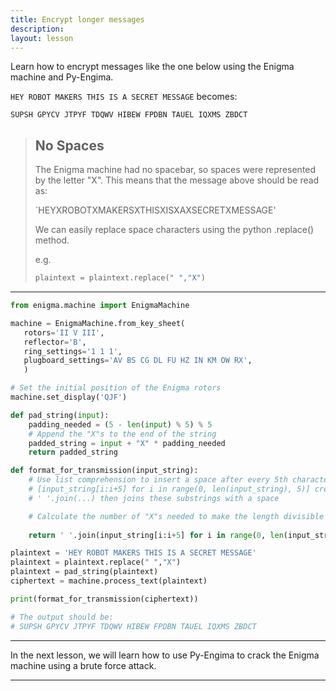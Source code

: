 ```yaml
---
title: Encrypt longer messages
description:
layout: lesson
---
```


Learn how to encrypt messages like the one below using the Enigma machine and Py-Engima.

`HEY ROBOT MAKERS THIS IS A SECRET MESSAGE` becomes:

`SUPSH GPYCV JTPYF TDQWV HIBEW FPDBN TAUEL IQXMS ZBDCT`

> ## No Spaces
>
> The Enigma machine had no spacebar, so spaces were represented by the letter "X". This means that the message above should be read as:
>
> `HEYXROBOTXMAKERSXTHISXISXAXSECRETXMESSAGE'
>
> We can easily replace space characters using the python .replace() method.
>
> e.g.
>
> ```python
> plaintext = plaintext.replace(" ","X")
> ```
>

---

```python
from enigma.machine import EnigmaMachine

machine = EnigmaMachine.from_key_sheet(
   rotors='II V III',
   reflector='B',
   ring_settings='1 1 1',
   plugboard_settings='AV BS CG DL FU HZ IN KM OW RX',
   )

# Set the initial position of the Enigma rotors
machine.set_display('QJF')

def pad_string(input):
    padding_needed = (5 - len(input) % 5) % 5
    # Append the "X"s to the end of the string
    padded_string = input + "X" * padding_needed
    return padded_string

def format_for_transmission(input_string):
    # Use list comprehension to insert a space after every 5th character
    # [input_string[i:i+5] for i in range(0, len(input_string), 5)] creates substrings of every 5 characters
    # ' '.join(...) then joins these substrings with a space

    # Calculate the number of "X"s needed to make the length divisible by 5
    
    return ' '.join(input_string[i:i+5] for i in range(0, len(input_string), 5))

plaintext = 'HEY ROBOT MAKERS THIS IS A SECRET MESSAGE'
plaintext = plaintext.replace(" ","X")
plaintext = pad_string(plaintext)
ciphertext = machine.process_text(plaintext)

print(format_for_transmission(ciphertext))

# The output should be:
# SUPSH GPYCV JTPYF TDQWV HIBEW FPDBN TAUEL IQXMS ZBDCT
```

---

In the next lesson, we will learn how to use Py-Engima to crack the Enigma machine using a brute force attack.

---